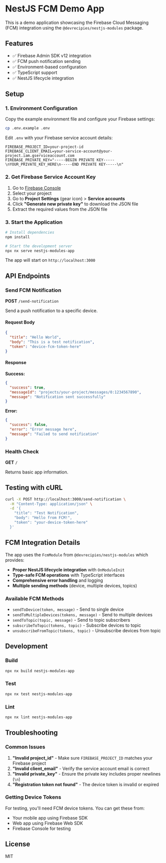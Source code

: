 # NestJS FCM Demo App

This is a demo application showcasing the Firebase Cloud Messaging (FCM) integration using the `@devrecipies/nestjs-modules` package.

## Features

- ✅ Firebase Admin SDK v12 integration
- ✅ FCM push notification sending
- ✅ Environment-based configuration
- ✅ TypeScript support
- ✅ NestJS lifecycle integration

## Setup

### 1. Environment Configuration

Copy the example environment file and configure your Firebase settings:

```bash
cp .env.example .env
```

Edit `.env` with your Firebase service account details:

```env
FIREBASE_PROJECT_ID=your-project-id
FIREBASE_CLIENT_EMAIL=your-service-account@your-project.iam.gserviceaccount.com
FIREBASE_PRIVATE_KEY="-----BEGIN PRIVATE KEY-----\nYOUR_PRIVATE_KEY_HERE\n-----END PRIVATE KEY-----\n"
```

### 2. Get Firebase Service Account Key

1. Go to [Firebase Console](https://console.firebase.google.com/)
2. Select your project
3. Go to **Project Settings** (gear icon) > **Service accounts**
4. Click **"Generate new private key"** to download the JSON file
5. Extract the required values from the JSON file

### 3. Start the Application

```bash
# Install dependencies
npm install

# Start the development server
npx nx serve nestjs-modules-app
```

The app will start on `http://localhost:3000`

## API Endpoints

### Send FCM Notification

**POST** `/send-notification`

Send a push notification to a specific device.

#### Request Body

```json
{
  "title": "Hello World",
  "body": "This is a test notification",
  "token": "device-fcm-token-here"
}
```

#### Response

**Success:**
```json
{
  "success": true,
  "messageId": "projects/your-project/messages/0:1234567890",
  "message": "Notification sent successfully"
}
```

**Error:**
```json
{
  "success": false,
  "error": "Error message here",
  "message": "Failed to send notification"
}
```

### Health Check

**GET** `/`

Returns basic app information.

## Testing with cURL

```bash
curl -X POST http://localhost:3000/send-notification \
  -H "Content-Type: application/json" \
  -d '{
    "title": "Test Notification",
    "body": "Hello from FCM!",
    "token": "your-device-token-here"
  }'
```

## FCM Integration Details

The app uses the `FcmModule` from `@devrecipies/nestjs-modules` which provides:

- **Proper NestJS lifecycle integration** with `OnModuleInit`
- **Type-safe FCM operations** with TypeScript interfaces
- **Comprehensive error handling** and logging
- **Multiple sending methods** (device, multiple devices, topics)

### Available FCM Methods

- `sendToDevice(token, message)` - Send to single device
- `sendToMultipleDevices(tokens, message)` - Send to multiple devices
- `sendToTopic(topic, message)` - Send to topic subscribers
- `subscribeToTopic(tokens, topic)` - Subscribe devices to topic
- `unsubscribeFromTopic(tokens, topic)` - Unsubscribe devices from topic

## Development

### Build

```bash
npx nx build nestjs-modules-app
```

### Test

```bash
npx nx test nestjs-modules-app
```

### Lint

```bash
npx nx lint nestjs-modules-app
```

## Troubleshooting

### Common Issues

1. **"Invalid project_id"** - Make sure `FIREBASE_PROJECT_ID` matches your Firebase project
2. **"Invalid client_email"** - Verify the service account email is correct
3. **"Invalid private_key"** - Ensure the private key includes proper newlines (`\n`)
4. **"Registration token not found"** - The device token is invalid or expired

### Getting Device Tokens

For testing, you'll need FCM device tokens. You can get these from:
- Your mobile app using Firebase SDK
- Web app using Firebase Web SDK
- Firebase Console for testing

## License

MIT